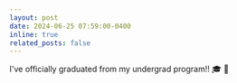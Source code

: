 ```yaml
---
layout: post
date: 2024-06-25 07:59:00-0400
inline: true
related_posts: false
---
```


I've officially graduated from my undergrad program!! :mortar_board: :confetti_ball:
